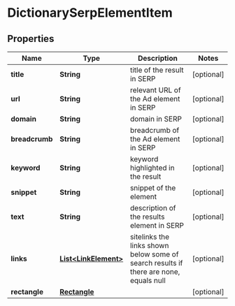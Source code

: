 

# DictionarySerpElementItem


## Properties

| Name | Type | Description | Notes |
|------------ | ------------- | ------------- | -------------|
|**title** | **String** | title of the result in SERP |  [optional] |
|**url** | **String** | relevant URL of the Ad element in SERP |  [optional] |
|**domain** | **String** | domain in SERP |  [optional] |
|**breadcrumb** | **String** | breadcrumb of the Ad element in SERP |  [optional] |
|**keyword** | **String** | keyword highlighted in the result |  [optional] |
|**snippet** | **String** | snippet of the element |  [optional] |
|**text** | **String** | description of the results element in SERP |  [optional] |
|**links** | [**List&lt;LinkElement&gt;**](LinkElement.md) | sitelinks the links shown below some of search results if there are none, equals null |  [optional] |
|**rectangle** | [**Rectangle**](Rectangle.md) |  |  [optional] |



